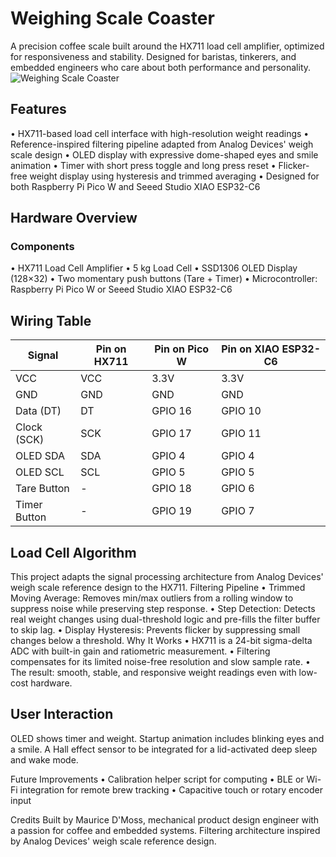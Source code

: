 # Weighing Scale Coaster
A precision coffee scale built around the HX711 load cell amplifier, optimized for responsiveness and stability. Designed for baristas, tinkerers, and embedded engineers who care about both performance and personality.
![Weighing Scale Coaster](https://github.com/meepdong/Weighing-Scale-Coaster/blob/master/Renderv1.jpg)
## Features
• 	HX711-based load cell interface with high-resolution weight readings
• 	Reference-inspired filtering pipeline adapted from Analog Devices' weigh scale design
• 	OLED display with expressive dome-shaped eyes and smile animation
• 	Timer with short press toggle and long press reset
• 	Flicker-free weight display using hysteresis and trimmed averaging
• 	Designed for both Raspberry Pi Pico W and Seeed Studio XIAO ESP32-C6

## Hardware Overview
### Components
• 	HX711 Load Cell Amplifier
• 	5 kg Load Cell
• 	SSD1306 OLED Display (128×32)
• 	Two momentary push buttons (Tare + Timer)
• 	Microcontroller: Raspberry Pi Pico W or Seeed Studio XIAO ESP32-C6

## Wiring Table

| Signal        | Pin on HX711 | Pin on Pico W | Pin on XIAO ESP32-C6 |
|---------------|--------------|----------------|----------------------|
| VCC           | VCC          | 3.3V           | 3.3V                 |
| GND           | GND          | GND            | GND                  |    
| Data (DT)     | DT           | GPIO 16        | GPIO 10              |
| Clock (SCK)   | SCK          | GPIO 17        | GPIO 11              |
| OLED SDA      | SDA          | GPIO 4         | GPIO 4               |    
| OLED SCL      | SCL          | GPIO 5         | GPIO 5               |
| Tare Button   | -            | GPIO 18        | GPIO 6               |
| Timer Button  | -            | GPIO 19        | GPIO 7               |

## Load Cell Algorithm
This project adapts the signal processing architecture from Analog Devices' weigh scale reference design to the HX711.
Filtering Pipeline
• 	Trimmed Moving Average: Removes min/max outliers from a rolling window to suppress noise while preserving step response.
• 	Step Detection: Detects real weight changes using dual-threshold logic and pre-fills the filter buffer to skip lag.
• 	Display Hysteresis: Prevents flicker by suppressing small changes below a threshold.
Why It Works
• 	HX711 is a 24-bit sigma-delta ADC with built-in gain and ratiometric measurement.
• 	Filtering compensates for its limited noise-free resolution and slow sample rate.
• 	The result: smooth, stable, and responsive weight readings even with low-cost hardware.

## User Interaction

OLED shows timer and weight. Startup animation includes blinking eyes and a smile. A Hall effect sensor to be integrated for a lid-activated deep sleep and wake mode.

Future Improvements
• 	Calibration helper script for computing 
• 	BLE or Wi-Fi integration for remote brew tracking
• 	Capacitive touch or rotary encoder input

Credits
Built by Maurice D'Moss, mechanical product design engineer with a passion for coffee and embedded systems.
Filtering architecture inspired by Analog Devices' weigh scale reference design.
